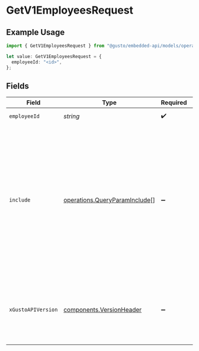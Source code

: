 # GetV1EmployeesRequest

## Example Usage

```typescript
import { GetV1EmployeesRequest } from "@gusto/embedded-api/models/operations";

let value: GetV1EmployeesRequest = {
  employeeId: "<id>",
};
```

## Fields

| Field                                                                                                                                                                                                                                                                                         | Type                                                                                                                                                                                                                                                                                          | Required                                                                                                                                                                                                                                                                                      | Description                                                                                                                                                                                                                                                                                   |
| --------------------------------------------------------------------------------------------------------------------------------------------------------------------------------------------------------------------------------------------------------------------------------------------- | --------------------------------------------------------------------------------------------------------------------------------------------------------------------------------------------------------------------------------------------------------------------------------------------- | --------------------------------------------------------------------------------------------------------------------------------------------------------------------------------------------------------------------------------------------------------------------------------------------- | --------------------------------------------------------------------------------------------------------------------------------------------------------------------------------------------------------------------------------------------------------------------------------------------- |
| `employeeId`                                                                                                                                                                                                                                                                                  | *string*                                                                                                                                                                                                                                                                                      | :heavy_check_mark:                                                                                                                                                                                                                                                                            | The UUID of the employee                                                                                                                                                                                                                                                                      |
| `include`                                                                                                                                                                                                                                                                                     | [operations.QueryParamInclude](../../models/operations/queryparaminclude.md)[]                                                                                                                                                                                                                | :heavy_minus_sign:                                                                                                                                                                                                                                                                            | Include the requested attribute(s) in each employee response, multiple options are comma separated. Available options:<br/>- all_compensations: Include all effective dated compensations for each job instead of only the current compensation<br/>- custom_fields: Include employees' custom fields |
| `xGustoAPIVersion`                                                                                                                                                                                                                                                                            | [components.VersionHeader](../../models/components/versionheader.md)                                                                                                                                                                                                                          | :heavy_minus_sign:                                                                                                                                                                                                                                                                            | Determines the date-based API version associated with your API call. If none is provided, your application's [minimum API version](https://docs.gusto.com/embedded-payroll/docs/api-versioning#minimum-api-version) is used.                                                                  |